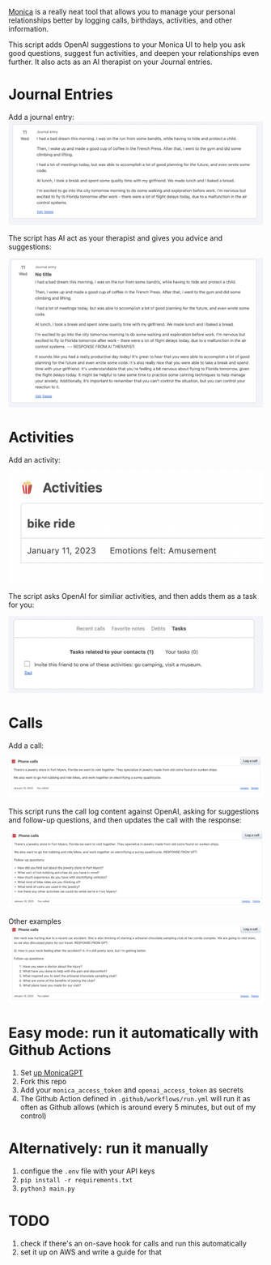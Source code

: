 [Monica](https://github.com/monicahq/monica) is a really neat tool that allows you to manage your personal relationships better by logging calls, birthdays, activities, and other information.

This script adds OpenAI suggestions to your Monica UI to help you ask good questions, suggest fun activities, and deepen your relationships even further. It also acts as an AI therapist on your Journal entries.

Journal Entries
====

Add a journal entry:
![journal-entry](./images/journal-entry.png)

The script has AI act as your therapist and gives you advice and suggestions:

![journal-gpt-response](./images/journal-gpt-response.png)



Activities
====
Add an activity:

![activity](./images/activity.png)

The script asks OpenAI for similiar activities, and then adds them as a task for you:

![task-suggestions](./images/task-suggestions.png)


Calls
====

Add a call:

![jewelry-store](./images/jewelry-store.png)


This script runs the call log content against OpenAI, asking for suggestions and follow-up questions, and then updates the call with the response:

![jewelry-gpt-response](./images/jewelry-gpt-response.png)


Other examples
![gpt-response](./images/gpt-response-mom.png)


Easy mode: run it automatically with Github Actions
====

1) Set [up MonicaGPT](https://www.monicahq.com/) 
1) Fork this repo
1) Add your `monica_access_token` and `openai_access_token` as secrets
1) The Github Action defined in `.github/workflows/run.yml` will run it as often as Github allows (which is around every 5 minutes, but out of my control)


Alternatively: run it manually 
====

1) configue the `.env` file with your API keys
1) `pip install -r requirements.txt`
1) `python3 main.py`


TODO
====

1) check if there's an on-save hook for calls and run this automatically
1) set it up on AWS and write a guide for that